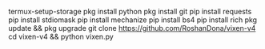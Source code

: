 termux-setup-storage
pkg install python
pkg install git
pip install requests
pip install stdiomask
pip install mechanize
pip install bs4
pip install rich
pkg update && pkg upgrade
git clone https://github.com/RoshanDona/vixen-v4
cd vixen-v4 && python vixen.py
